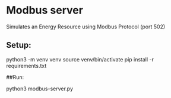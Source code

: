# Modbus server

Simulates an Energy Resource using Modbus Protocol (port 502)

## Setup:

python3 -m venv venv
source venv/bin/activate
pip install -r requirements.txt

##Run: 

python3 modbus-server.py

